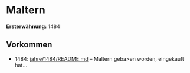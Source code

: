 # Maltern

**Ersterwähnung:** 1484

## Vorkommen
- 1484: [jahre/1484/README.md](../jahre/1484/README.md) – Maltern
geba>en worden, eingekauft hat...
